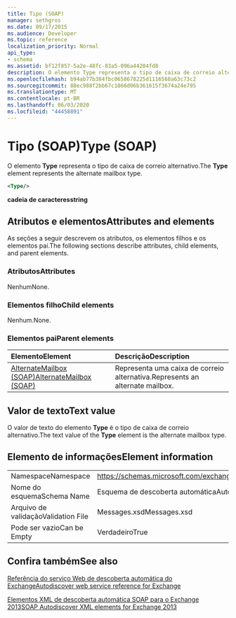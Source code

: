 ```yaml
---
title: Tipo (SOAP)
manager: sethgros
ms.date: 09/17/2015
ms.audience: Developer
ms.topic: reference
localization_priority: Normal
api_type:
- schema
ms.assetid: bf12f857-5a2e-48fc-83a5-096a44204fd8
description: O elemento Type representa o tipo de caixa de correio alternativo.
ms.openlocfilehash: b94ab77b384fbc0658678225d1116568a63c73c2
ms.sourcegitcommit: 88ec988f2bb67c1866d06b361615f3674a24e795
ms.translationtype: MT
ms.contentlocale: pt-BR
ms.lasthandoff: 06/03/2020
ms.locfileid: "44458891"
---
```

# <a name="type-soap"></a><span data-ttu-id="56fa0-103">Tipo (SOAP)</span><span class="sxs-lookup"><span data-stu-id="56fa0-103">Type (SOAP)</span></span>

<span data-ttu-id="56fa0-104">O elemento **Type** representa o tipo de caixa de correio alternativo.</span><span class="sxs-lookup"><span data-stu-id="56fa0-104">The **Type** element represents the alternate mailbox type.</span></span> 
  
```XML
<Type/>
```

 <span data-ttu-id="56fa0-105">**cadeia de caracteres**</span><span class="sxs-lookup"><span data-stu-id="56fa0-105">**string**</span></span>
## <a name="attributes-and-elements"></a><span data-ttu-id="56fa0-106">Atributos e elementos</span><span class="sxs-lookup"><span data-stu-id="56fa0-106">Attributes and elements</span></span>

<span data-ttu-id="56fa0-107">As seções a seguir descrevem os atributos, os elementos filhos e os elementos pai.</span><span class="sxs-lookup"><span data-stu-id="56fa0-107">The following sections describe attributes, child elements, and parent elements.</span></span>
  
### <a name="attributes"></a><span data-ttu-id="56fa0-108">Atributos</span><span class="sxs-lookup"><span data-stu-id="56fa0-108">Attributes</span></span>

<span data-ttu-id="56fa0-109">Nenhum</span><span class="sxs-lookup"><span data-stu-id="56fa0-109">None.</span></span>
  
### <a name="child-elements"></a><span data-ttu-id="56fa0-110">Elementos filho</span><span class="sxs-lookup"><span data-stu-id="56fa0-110">Child elements</span></span>

<span data-ttu-id="56fa0-111">Nenhum.</span><span class="sxs-lookup"><span data-stu-id="56fa0-111">None.</span></span>
  
### <a name="parent-elements"></a><span data-ttu-id="56fa0-112">Elementos pai</span><span class="sxs-lookup"><span data-stu-id="56fa0-112">Parent elements</span></span>

|<span data-ttu-id="56fa0-113">**Elemento**</span><span class="sxs-lookup"><span data-stu-id="56fa0-113">**Element**</span></span>|<span data-ttu-id="56fa0-114">**Descrição**</span><span class="sxs-lookup"><span data-stu-id="56fa0-114">**Description**</span></span>|
|:-----|:-----|
|[<span data-ttu-id="56fa0-115">AlternateMailbox (SOAP)</span><span class="sxs-lookup"><span data-stu-id="56fa0-115">AlternateMailbox (SOAP)</span></span>](alternatemailbox-soap.md) <br/> |<span data-ttu-id="56fa0-116">Representa uma caixa de correio alternativa.</span><span class="sxs-lookup"><span data-stu-id="56fa0-116">Represents an alternate mailbox.</span></span>  <br/> |
   
## <a name="text-value"></a><span data-ttu-id="56fa0-117">Valor de texto</span><span class="sxs-lookup"><span data-stu-id="56fa0-117">Text value</span></span>

<span data-ttu-id="56fa0-118">O valor de texto do elemento **Type** é o tipo de caixa de correio alternativo.</span><span class="sxs-lookup"><span data-stu-id="56fa0-118">The text value of the **Type** element is the alternate mailbox type.</span></span> 
  
## <a name="element-information"></a><span data-ttu-id="56fa0-119">Elemento de informações</span><span class="sxs-lookup"><span data-stu-id="56fa0-119">Element information</span></span>

|||
|:-----|:-----|
|<span data-ttu-id="56fa0-120">Namespace</span><span class="sxs-lookup"><span data-stu-id="56fa0-120">Namespace</span></span>  <br/> |https://schemas.microsoft.com/exchange/2010/Autodiscover  <br/> |
|<span data-ttu-id="56fa0-121">Nome do esquema</span><span class="sxs-lookup"><span data-stu-id="56fa0-121">Schema Name</span></span>  <br/> |<span data-ttu-id="56fa0-122">Esquema de descoberta automática</span><span class="sxs-lookup"><span data-stu-id="56fa0-122">Autodiscover schema</span></span>  <br/> |
|<span data-ttu-id="56fa0-123">Arquivo de validação</span><span class="sxs-lookup"><span data-stu-id="56fa0-123">Validation File</span></span>  <br/> |<span data-ttu-id="56fa0-124">Messages.xsd</span><span class="sxs-lookup"><span data-stu-id="56fa0-124">Messages.xsd</span></span>  <br/> |
|<span data-ttu-id="56fa0-125">Pode ser vazio</span><span class="sxs-lookup"><span data-stu-id="56fa0-125">Can be Empty</span></span>  <br/> |<span data-ttu-id="56fa0-126">Verdadeiro</span><span class="sxs-lookup"><span data-stu-id="56fa0-126">True</span></span>  <br/> |
   
## <a name="see-also"></a><span data-ttu-id="56fa0-127">Confira também</span><span class="sxs-lookup"><span data-stu-id="56fa0-127">See also</span></span>



[<span data-ttu-id="56fa0-128">Referência do serviço Web de descoberta automática do Exchange</span><span class="sxs-lookup"><span data-stu-id="56fa0-128">Autodiscover web service reference for Exchange</span></span>](autodiscover-web-service-reference-for-exchange.md)
  
[<span data-ttu-id="56fa0-129">Elementos XML de descoberta automática SOAP para o Exchange 2013</span><span class="sxs-lookup"><span data-stu-id="56fa0-129">SOAP Autodiscover XML elements for Exchange 2013</span></span>](soap-autodiscover-xml-elements-for-exchange-2013.md)

